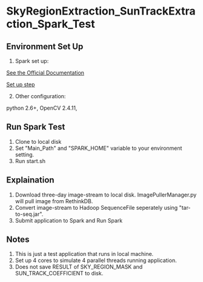 # SkyRegionExtraction_SunTrackExtraction_Spark_Test

## Environment Set Up 
1. Spark set up:

 [See the Official Documentation](http://spark.apache.org/docs/latest/)
 
 [Set up step](http://genomegeek.blogspot.com/2014/11/how-to-install-apache-spark-on-mac-os-x.html)

2. Other configuration:

 python 2.6+, OpenCV 2.4.11, 

## Run Spark Test
1. Clone to local disk
2. Set "Main_Path" and "SPARK_HOME" variable to your environment setting.
3. Run start.sh

## Explaination
1. Download three-day image-stream to local disk. ImagePullerManager.py will pull image from RethinkDB.
2. Convert image-stream to Hadoop SequenceFile seperately using "tar-to-seq.jar".
3. Submit application to Spark and Run Spark

## Notes
1. This is just a test application that runs in local machine.
2. Set up 4 cores to simulate 4 parallel threads running application.
3. Does not save RESULT of SKY_REGION_MASK and SUN_TRACK_COEFFICIENT to disk.
